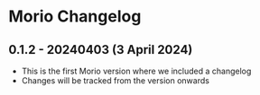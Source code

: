 # Morio Changelog

## 0.1.2 - 20240403 (3 April 2024)

- This is the first Morio version where we included a changelog
- Changes will be tracked from the version onwards

